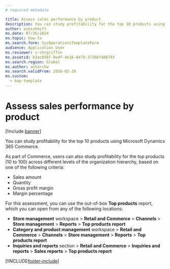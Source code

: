 ```yaml
---
# required metadata

title: Assess sales performance by product
description: You can study profitability for the top 10 products using Microsoft Dynamics 365 Commerce. 
author: ashishmsft
ms.date: 07/26/2024
ms.topic: how-to
ms.search.form: SysOperationsTemplateForm
audience: Application User
ms.reviewer: v-chrgriffin
ms.assetid: b3ac056f-0e4f-4e16-8479-37366f488793
ms.search.region: Global
ms.author: asharchw
ms.search.validFrom: 2016-02-28
ms.custom: 
  - bap-template
---
```


# Assess sales performance by product

[!include [banner](includes/banner.md)]

You can study profitability for the top 10 products using Microsoft Dynamics 365 Commerce.

As part of Commerce, users can also study profitability for the top products (10 to 100) across different levels of the organization hierarchy, based on one of the following criteria:

- Sales amount
- Quantity
- Gross profit margin
- Margin percentage

For this assessment, you can use the out-of-box **Top products** report, which you can open from any of the following locations:

- **Store management** workspace &gt; **Retail and Commerce** &gt; **Channels** &gt; **Store management** &gt; **Reports** &gt; **Top products report**
- **Category and product management** workspace &gt; **Retail and Commerce** &gt; **Channels** &gt; **Store management** &gt; **Reports** &gt; **Top products report**
- **Inquiries and reports** section &gt; **Retail and Commerce** &gt; **Inquiries and reports** &gt; **Sales reports** &gt; **Top products report**


[!INCLUDE[footer-include](../includes/footer-banner.md)]
